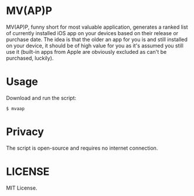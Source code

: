 # MV(AP)P

MV(AP)P, funny short for most valuable application, generates a ranked list of
currently installed iOS app on your devices based on their release or purchase
date. The idea is that the older an app for you is and still installed on your
device, it should be of high value for you as it's assumed you still use it
(built-in apps from Apple are obviously excluded as can't be purchased,
luckily).

# Usage

Download and run the script:

    $ mvaap

# Privacy

The script is open-source and requires no internet connection.

# LICENSE

MIT License.
